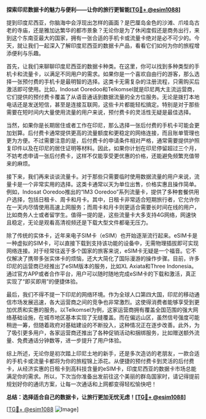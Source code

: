 **探索印尼数据卡的魅力与便利——让你的旅行更智能[[TG💪+ @esim1088](https://t.me/s/esim1088)]**

提到印度尼西亚，你脑海中会浮现出怎样的画面？是巴厘岛金色的沙滩、爪哇岛古老的寺庙，还是雅加达繁华的都市景象？无论你是为了休闲度假还是商务出行，来到这个东南亚最大的国家，拥有一张合适的手机卡或流量卡绝对是必不可少的。今天，就让我们一起深入了解印度尼西亚的数据卡产品，看看它们如何为你的旅程增添便利与乐趣。

首先，让我们来聊聊印度尼西亚的数据卡种类。在这里，你可以找到多种类型的手机卡和流量卡，以满足不同用户的需求。如果你是一个喜欢自由行的游客，那么选择一张预付费的手机卡是最明智的选择。这类卡无需复杂的注册流程，只需购买后激活即可使用。比如，Indosat Ooredoo和Telkomsel就是印尼两大主流运营商，它们提供的预付费卡覆盖了从语音通话到数据流量的全方位服务。无论是拨打本地电话还是发送短信，甚至是连接互联网，这些卡片都能轻松搞定。特别是对于那些需要在短时间内大量使用流量的用户来说，预付费卡的灵活性无疑是最佳选择。

当然，如果你是长期居住或者工作在印尼，那么选择一张后付费的手机卡可能会更加划算。后付费卡通常提供更高的流量额度和更稳定的网络连接，而且账单管理也更为方便。不过需要注意的是，后付费卡的申请条件相对严格，通常需要提供护照复印件以及在印尼的居住证明等材料。因此，如果你计划在印尼停留超过三个月，不妨考虑申请一张后付费卡，这样不仅能享受更优惠的价格，还能避免频繁充值带来的麻烦。

接下来，我们再来谈谈流量卡。对于那些只需要临时使用数据流量的用户来说，流量卡是一个非常实用的选择。这类卡通常以天为单位出售，价格实惠且操作简单。例如，Indosat Ooredoo推出的“IM3 Ooredoo”系列流量卡，提供了多种套餐供用户选择，包括日租卡、周卡和月卡。其中，日租卡非常适合短期旅行者，它允许你在一天内尽情使用高速上网服务；而周卡和月卡则更适合需要长时间在线的用户，比如商务人士或者留学生。值得一提的是，这些流量卡大多支持4G网络，网速快且稳定，无论是观看高清视频还是下载大型文件都毫无压力。

除了传统的实体卡，近年来电子SIM卡（eSIM）也开始逐渐流行起来。eSIM卡是一种虚拟的SIM卡，可以直接下载到支持该功能的设备中，无需物理插拔即可实现网络连接。对于经常往返于多个国家的旅客来说，eSIM卡无疑是一个福音。它不仅解决了携带多张实体卡的烦恼，还大大简化了国际漫游的操作步骤。目前，许多印尼的运营商已经推出了eSIM版本的服务，比如XL Axiata和Three Indonesia。通过官方APP或者合作平台，用户可以随时随地完成eSIM卡的下载和激活，真正实现了“即买即用”的便捷体验。

最后，我们不得不提一下印尼的网络环境。作为全球人口第四大国，印尼的移动通信市场发展迅速，各大运营商之间的竞争也非常激烈。这使得消费者能够享受到更加优质和实惠的服务。以Telkomsel为例，这家运营商拥有覆盖全国范围的强大网络基础设施，在城市地区基本实现了无缝覆盖。而在偏远山区，虽然信号强度可能稍逊一筹，但随着政府对基础建设的不断投入，这种情况正在逐步改善。此外，为了吸引更多用户，各家运营商还推出了各种促销活动和捆绑服务，比如赠送额外流量、免费通话分钟数等，进一步提升了用户体验。

综上所述，无论你是初次踏上印尼土地的新手，还是多次造访的老朋友，一款合适的手机卡或流量卡都将为你的旅程锦上添花。从便捷的预付费卡到灵活的后付费卡，从经济实惠的日租卡到高科技含量的eSIM卡，印度尼西亚的数据卡市场总能满足你的需求。所以，下次当你准备出发前往这个美丽的群岛国家时，请记得提前规划好你的通讯方案，让每一次通话和上网都变得轻松愉快吧！

**总结：选择适合自己的数据卡，让旅行更加无忧无虑！[[TG💪+ @esim1088](https://t.me/s/esim1088)]**

[[TG💪+ @esim1088](https://t.me/s/esim1088) ![Image](https://i.postimg.cc/4NQfJmqS/Snipaste-2025-05-13-00-14-12.png)]